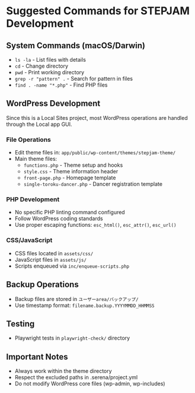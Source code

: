 # Suggested Commands for STEPJAM Development

## System Commands (macOS/Darwin)
- `ls -la` - List files with details
- `cd` - Change directory
- `pwd` - Print working directory
- `grep -r "pattern" .` - Search for pattern in files
- `find . -name "*.php"` - Find PHP files

## WordPress Development
Since this is a Local Sites project, most WordPress operations are handled through the Local app GUI.

### File Operations
- Edit theme files in: `app/public/wp-content/themes/stepjam-theme/`
- Main theme files:
  - `functions.php` - Theme setup and hooks
  - `style.css` - Theme information header
  - `front-page.php` - Homepage template
  - `single-toroku-dancer.php` - Dancer registration template

### PHP Development
- No specific PHP linting command configured
- Follow WordPress coding standards
- Use proper escaping functions: `esc_html()`, `esc_attr()`, `esc_url()`

### CSS/JavaScript
- CSS files located in `assets/css/`
- JavaScript files in `assets/js/`
- Scripts enqueued via `inc/enqueue-scripts.php`

## Backup Operations
- Backup files are stored in `ユーザーarea/バックアップ/`
- Use timestamp format: `filename.backup.YYYYMMDD_HHMMSS`

## Testing
- Playwright tests in `playwright-check/` directory

## Important Notes
- Always work within the theme directory
- Respect the excluded paths in .serena/project.yml
- Do not modify WordPress core files (wp-admin, wp-includes)